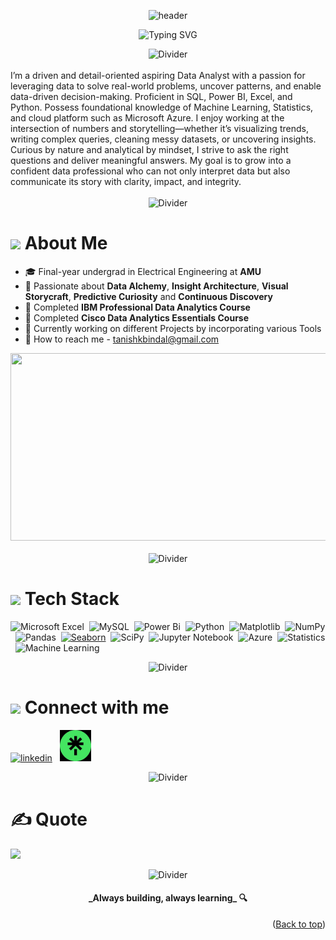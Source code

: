 <a name = "top"></a>
<div align="center">
  <img src="https://capsule-render.vercel.app/api?type=waving&color=00FF7F&height=250&section=header&text=Hi%2C%20I'm%20Tanishk%20Bindal&fontSize=40&fontColor=ffffff&desc=Final-year%20Undergrad%20at%20Aligarh%20Muslim%20University%20(AMU)&descSize=20&descAlign=50&descAlignY=60&fontAlignY=38&animation=fadeIn" alt="header" />
</div>

<p align="center">
  <img src="https://readme-typing-svg.demolab.com?font=Fira+Code&weight=500&pause=1000&color=3BC2F2&center=true&vCenter=true&width=435&lines=Aspiring+Data+Analyst;Aspiring+Business+Analyst;Bridging+Data+and+Decisions;Data+Enthusiast;Lifelong+Learner" alt="Typing SVG" />
</p>

<div align="center">
  <img src="https://user-images.githubusercontent.com/73097560/115834477-dbab4500-a447-11eb-908a-139a6edaec5c.gif" alt="Divider">
</div><br>
I’m a driven and detail-oriented aspiring Data Analyst with a passion for leveraging data to solve real-world problems, uncover patterns, and enable data-driven decision-making. Proficient in SQL, Power BI, Excel, and Python. Possess foundational knowledge of Machine Learning, Statistics, and cloud platform such as Microsoft Azure. I enjoy working at the intersection of numbers and storytelling—whether it’s visualizing trends, writing complex queries, cleaning messy datasets, or uncovering insights. Curious by nature and analytical by mindset, I strive to ask the right questions and deliver meaningful answers. My goal is to grow into a confident data professional who can not only interpret data but also communicate its story with clarity, impact, and integrity.<br>
<div align="center"><br>
  <img src="https://user-images.githubusercontent.com/73097560/115834477-dbab4500-a447-11eb-908a-139a6edaec5c.gif" alt="Divider">
</div>

# <img src="https://media.giphy.com/media/hvRJCLFzcasrR4ia7z/giphy.gif" width="30"> About Me <br>



- 🎓 Final-year undergrad in Electrical Engineering at **AMU** <br>
- 🤖 Passionate about **Data Alchemy**, **Insight Architecture**,  **Visual Storycraft**, **Predictive Curiosity** and **Continuous Discovery**
- 💼 Completed **IBM Professional Data Analytics Course**<br>
- 💼 Completed **Cisco Data Analytics Essentials Course**<br>
- 🔬 Currently working on different Projects by incorporating various Tools<br>
- 💬 How to reach me - tanishkbindal@gmail.com<br>
<div align= "right">
 <img src="https://media.giphy.com/media/qgQUggAC3Pfv687qPC/giphy.gif"
   width= "600" height="300"/>
</div>
<div align="center"><br>
  <img src="https://user-images.githubusercontent.com/73097560/115834477-dbab4500-a447-11eb-908a-139a6edaec5c.gif" alt="Divider">
</div>

# <img src="https://media.giphy.com/media/WUlplcMpOCEmTGBtBW/giphy.gif" width="35"> Tech Stack 
![Microsoft Excel](https://img.shields.io/badge/Microsoft_Excel-217346?style=for-the-badge&logo=microsoft-excel&logoColor=white)&nbsp; 
![MySQL](https://img.shields.io/badge/sql-4479A1.svg?style=for-the-badge&logo=sql&logoColor=white)&nbsp; 
![Power Bi](https://img.shields.io/badge/power_bi-F2C811?style=for-the-badge&logo=powerbi&logoColor=black)&nbsp; 
![Python](https://img.shields.io/badge/python-3670A0?style=for-the-badge&logo=python&logoColor=ffdd54)&nbsp; 
![Matplotlib](https://img.shields.io/badge/Matplotlib-%23ffffff.svg?style=for-the-badge&logo=Matplotlib&logoColor=black)&nbsp; 
![NumPy](https://img.shields.io/badge/numpy-%23013243.svg?style=for-the-badge&logo=numpy&logoColor=white)&nbsp; 
![Pandas](https://img.shields.io/badge/pandas-%23150458.svg?style=for-the-badge&logo=pandas&logoColor=white)&nbsp;
[![Seaborn](https://img.shields.io/badge/Seaborn-3776AB?style=for-the-badge&logo=seaborn&logoColor=white)](https://seaborn.pydata.org/)&nbsp;
![SciPy](https://img.shields.io/badge/SciPy-%230C55A5.svg?style=for-the-badge&logo=scipy&logoColor=%white)&nbsp;
![Jupyter Notebook](https://img.shields.io/badge/jupyter-%23FA0F00.svg?style=for-the-badge&logo=jupyter&logoColor=white)&nbsp;
![Azure](https://img.shields.io/badge/Azure-0078D4?style=for-the-badge&logo=microsoft-azure&logoColor=white)&nbsp;
![Statistics](https://img.shields.io/badge/Statistics-4B8BBE?style=for-the-badge&logo=graph&logoColor=white)&nbsp;
![Machine Learning](https://img.shields.io/badge/Machine%20Learning-0078D4?style=for-the-badge&logo=mlflow&logoColor=white)


<div align="center">
  <img src="https://user-images.githubusercontent.com/73097560/115834477-dbab4500-a447-11eb-908a-139a6edaec5c.gif" alt="Divider">
</div>

# <a href="https://gifyu.com/image/Zy2f"><img src="https://github.com/milaan9/milaan9/blob/main/Handshake.gif" width="50px"></a> Connect with me 
[<img src='https://upload.wikimedia.org/wikipedia/commons/c/ca/LinkedIn_logo_initials.png' alt='linkedin' height='50'>](https://www.linkedin.com/in/tanishk-bindal//) &nbsp;   [<img src='https://github.com/TanishkBindal/TanishkBindal/blob/main/WhatsApp%20Image%202025-07-09%20at%2018.00.40_e3665474.jpg?raw=true' alt='linktree' height='50'>](https://linktr.ee/tanishkbindal)

<div align="center">
  <img src="https://user-images.githubusercontent.com/73097560/115834477-dbab4500-a447-11eb-908a-139a6edaec5c.gif" alt="Divider">
</div>

# ✍️ Quote 
![](https://quotes-github-readme.vercel.app/api?type=horizontal&theme=tokyonight)

<div align="center">
  <img src="https://user-images.githubusercontent.com/73097560/115834477-dbab4500-a447-11eb-908a-139a6edaec5c.gif" alt="Divider">
</div>


<h4 align="center">_Always building, always learning_ 🔍</h4>

<p align="right">(<a href="#top">Back to top</a>)</p>
</p> 


<!-- Proudly created with GPRM ( https://gprm.itsvg.in ) -->


